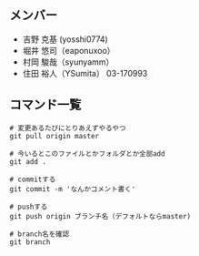 ## メンバー

- 吉野 克基 (yosshi0774)
- 堀井 悠司（eaponuxoo）
- 村岡 駿哉（syunyamm）
- 住田 裕人（YSumita）
03-170993


## コマンド一覧
```
# 変更あるたびにとりあえずやるやつ
git pull origin master

# 今いるとこのファイルとかフォルダとか全部add
git add .

# commitする
git commit -m 'なんかコメント書く'

# pushする
git push origin ブランチ名（デフォルトならmaster)

# branch名を確認
git branch
```
